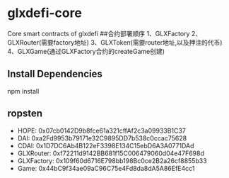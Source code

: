 # glxdefi-core
Core smart contracts of glxdefi
##合约部署顺序
1、GLXFactory
2、GLXRouter(需要factory地址)
3、GLXToken(需要router地址,以及押注的代币)
4、GLXGame(通过GLXFactory合约的createGame创建)

## Install Dependencies
npm install

## ropsten
- HOPE: 0x07cb0142D9b8fce61a321cffAf2c3a09933B1C37
- DAI:  0xa2Fd9953b79171e32C9895DD7b538c0ccac75628
- CDAI: 0x1D7DC6Ab4B122eF3398E134C15ebD6A3A0771DAd
- GLXRouter: 0xf72211d9142BB681f15C006479060d04e47F698d
- GLXFactory: 0x109f60d6716E798bb198Bc0ce2B2a26cf8855b33
- Game: 0x44bC9f34ae09aC96C75e4Fd8da8dA5A86EfE4cc1